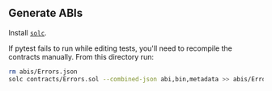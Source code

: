 ## Generate ABIs

Install [`solc`](https://docs.soliditylang.org/en/latest/installing-solidity.html).

If pytest fails to run while editing tests, you'll need to recompile the contracts manually. From
this directory run:

```bash
rm abis/Errors.json
solc contracts/Errors.sol --combined-json abi,bin,metadata >> abis/Errors.json
```
